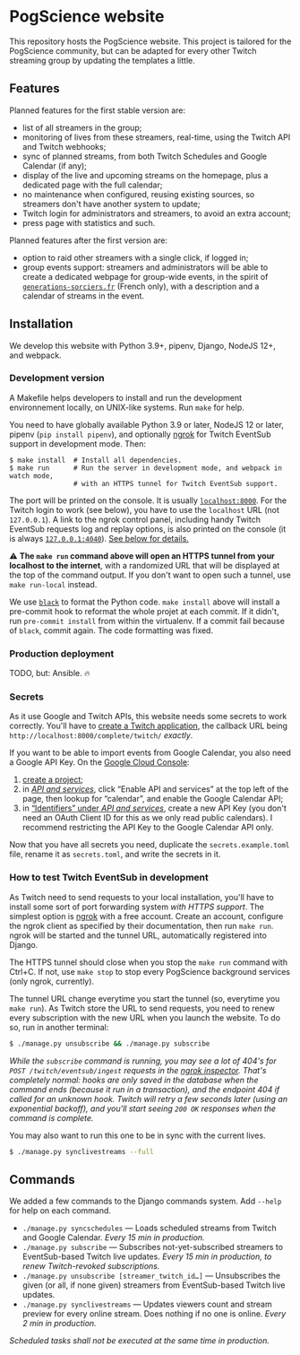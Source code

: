 # PogScience website

This repository hosts the PogScience website. This project is tailored for the PogScience community, but can be adapted
for every other Twitch streaming group by updating the templates a little.

## Features

Planned features for the first stable version are:

- list of all streamers in the group;
- monitoring of lives from these streamers, real-time, using the Twitch API and Twitch webhooks;
- sync of planned streams, from both Twitch Schedules and Google Calendar (if any);
- display of the live and upcoming streams on the homepage, plus a dedicated page with the full calendar;
- no maintenance when configured, reusing existing sources, so streamers don't have another system to update;
- Twitch login for administrators and streamers, to avoid an extra account;
- press page with statistics and such.

Planned features after the first version are:

- option to raid other streamers with a single click, if logged in;
- group events support: streamers and administrators will be able to create a dedicated webpage for group-wide events,
  in the spirit of [`generations-sorciers.fr`](https://generations-sorciers.fr) (French only), with a description and a
  calendar of streams in the event.

## Installation

We develop this website with Python 3.9+, pipenv, Django, NodeJS 12+, and webpack.

### Development version

A Makefile helps developers to install and run the development environnement locally, on UNIX-like systems. Run `make`
for help.

You need to have globally available Python 3.9 or later, NodeJS 12 or later, pipenv (`pip install pipenv`), and
optionally [ngrok](https://ngrok.com/download) for Twitch EventSub support in development mode. Then:

```shell
$ make install  # Install all dependencies.
$ make run      # Run the server in development mode, and webpack in watch mode,
                # with an HTTPS tunnel for Twitch EventSub support.
```

The port will be printed on the console. It is usually [`localhost:8000`](http://localhost:8000). For the Twitch login
to work (see below), you have to use the `localhost` URL (not `127.0.0.1`). A link to the ngrok control panel, including
handy Twitch EventSub requests log and replay options, is also printed on the console (it is always
[`127.0.0.1:4040`](http://127.0.0.1:4040)). [See below for details.](#how-to-test-twitch-eventsub-in-development)

⚠️ **The `make run` command above will open an HTTPS tunnel from your localhost to the internet**, with a
randomized URL that will be displayed at the top of the command output. If you don't want to open such a tunnel, use
`make run-local` instead.

We use [`black`](https://github.com/psf/black) to format the Python code. `make install` above will install a pre-commit
hook to reformat the whole projet at each commit. If it didn't, run `pre-commit install` from within the virtualenv. If
a commit fail because of `black`, commit again. The code formatting was fixed.

### Production deployment

TODO, but: Ansible. 🔥

### Secrets

As it use Google and Twitch APIs, this website needs some secrets to work correctly. You'll have to [create a Twitch
application](https://dev.twitch.tv/console), the callback URL being `http://localhost:8000/complete/twitch/` _exactly_.

If you want to be able to import events from Google Calendar, you also need a Google API Key. On the [Google Cloud
Console](https://console.cloud.google.com):

1. [create a project](https://console.cloud.google.com/projectcreate);
2. in [_API and services_](https://console.cloud.google.com/apis/dashboard), click “Enable API and services” at the top
   left of the page, then lookup for “calendar”, and enable the Google Calendar API; 
3. in [“Identifiers” under _API and services_](https://console.cloud.google.com/apis/credentials), create a new API Key
   (you don't need an  OAuth Client ID for this as we only read public calendars). I recommend restricting the API Key
   to the Google Calendar API only.
   
Now that you have all secrets you need, duplicate the `secrets.example.toml` file, rename it as `secrets.toml`, and
write the secrets in it.

### How to test Twitch EventSub in development

As Twitch need to send requests to your local installation, you'll have to install some sort of port forwarding system
_with HTTPS support_. The simplest option is [ngrok](https://ngrok.io) with a free account. Create an account, configure
the ngrok client as specified by their documentation, then run `make run`. ngrok will be started and the tunnel URL,
automatically registered into Django.

The HTTPS tunnel should close when you stop the `make run` command with Ctrl+C. If not, use `make stop` to stop every
PogScience background services (only ngrok, currently).

The tunnel URL change everytime you start the tunnel (so, everytime you `make run`). As Twitch store the URL to send
requests, you need to renew every subscription with the new URL when you launch the website. To do so, run in another
terminal:

```bash
$ ./manage.py unsubscribe && ./manage.py subscribe
```

_While the `subscribe` command is running, you may see a lot of 404's for `POST /twitch/eventsub/ingest` requests in the
[ngrok inspector](http://127.0.0.1:4040/inspect/http). That's completely normal: hooks are only saved in the database
when the command ends (because it run in a transaction), and the endpoint 404 if called for an unknown hook. Twitch will
retry a few seconds later (using an exponential backoff), and you'll start seeing `200 OK` responses when the command
is complete._

You may also want to run this one to be in sync with the current lives.

```bash
$ ./manage.py synclivestreams --full
```

## Commands

We added a few commands to the Django commands system. Add `--help` for help on each command.

- `./manage.py syncschedules` — Loads scheduled streams from Twitch and Google Calendar. _Every 15 min in production._
- `./manage.py subscribe` — Subscribes not-yet-subscribed streamers to EventSub-based Twitch live updates. _Every 15 min
  in production, to renew Twitch-revoked subscriptions._
- `./manage.py unsubscribe [streamer_twitch_id…]` — Unsubscribes the given (or all, if none given) streamers from
  EventSub-based Twitch live updates.
- `./manage.py synclivestreams` — Updates viewers count and stream preview for every online stream. Does nothing if no
  one is online. _Every 2 min in production._

_Scheduled tasks shall not be executed at the same time in production._

